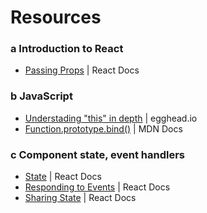 # Resources
### a Introduction to React
- [Passing Props](https://react.dev/learn/passing-props-to-a-component) | React Docs

### b JavaScript 
- [Understading "this" in depth](https://egghead.io/lessons/javascript-this-in-the-global-context) | egghead.io
- [Function.prototype.bind()](https://developer.mozilla.org/en-US/docs/Web/JavaScript/Reference/Global_Objects/Function/bind) | MDN Docs

### c Component state, event handlers
- [State](https://react.dev/learn/state-a-components-memory) | React Docs
- [Responding to Events](https://react.dev/learn/responding-to-events) | React Docs
- [Sharing State](https://react.dev/learn/sharing-state-between-components) | React Docs
